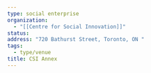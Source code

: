 ```yaml
---
type: social enterprise
organization:
  - "[[Centre for Social Innovation]]"
status:
address: "720 Bathurst Street, Toronto, ON "
tags:
  - type/venue
title: CSI Annex
---
```

